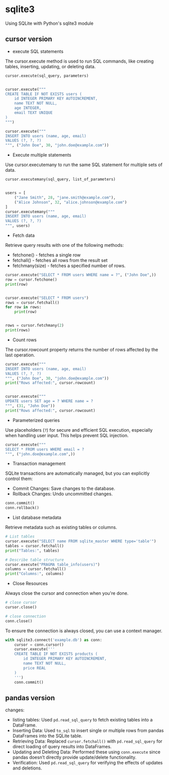 # sqlite3

Using SQLite with Python's sqlite3 module

## cursor version

* execute SQL statements

The cursor.execute method is used to run SQL commands, like creating tables, inserting, updating, or deleting data.

```python
cursor.execute(sql_query, parameters)


cursor.execute("""
CREATE TABLE IF NOT EXISTS users (
    id INTEGER PRIMARY KEY AUTOINCREMENT,
    name TEXT NOT NULL,
    age INTEGER,
    email TEXT UNIQUE
)
""")

cursor.execute("""
INSERT INTO users (name, age, email)
VALUES (?, ?, ?)
""", ("John Doe", 30, "john.doe@example.com"))

```

* Execute multiple statements

Use cursor.executemany to run the same SQL statement for multiple sets of data.

```python
cursor.executemany(sql_query, list_of_parameters)


users = [
    ("Jane Smith", 28, "jane.smith@example.com"),
    ("Alice Johnson", 32, "alice.johnson@example.com")
]
cursor.executemany("""
INSERT INTO users (name, age, email)
VALUES (?, ?, ?)
""", users)
```

* Fetch data

Retrieve query results with one of the following methods:

* fetchone() - fetches a single row
* fetchall() - fetches all rows from the result set
* fetchmany(size) - fetches a specified number of rows.

```python
cursor.execute("SELECT * FROM users WHERE name = ?", ("John Doe",))
row = cursor.fetchone()
print(row)


cursor.execute("SELECT * FROM users")
rows = cursor.fetchall()
for row in rows:
    print(row)


rows = cursor.fetchmany(2)
print(rows)
```

* Count rows

The cursor.rowcount property returns the number of rows affected by the last operation.

```python
cursor.execute("""
INSERT INTO users (name, age, email)
VALUES (?, ?, ?)
""", ("John Doe", 30, "john.doe@example.com"))
print("Rows affected:", cursor.rowcount)


cursor.execute("""
UPDATE users SET age = ? WHERE name = ?
""", (31, "John Doe"))
print("Rows affected:", cursor.rowcount)
```

* Parameterized queries

Use placeholders (`?`) for secure and efficient SQL execution, especially when handling user input. This helps prevent SQL injection.

```python
cursor.execute("""
SELECT * FROM users WHERE email = ?
""", ("john.doe@example.com",))
```

* Transaction management

SQLite transactions are automatically managed, but you can explicitly control them:

* Commit Changes: Save changes to the database.
* Rollback Changes: Undo uncommitted changes.

```python
conn.commit()
conn.rollback()
```

* List database metadata

Retrieve metadata such as existing tables or columns.

```python
# List tables
cursor.execute("SELECT name FROM sqlite_master WHERE type='table'")
tables = cursor.fetchall()
print("Tables:", tables)

# Describe table structure
cursor.execute("PRAGMA table_info(users)")
columns = cursor.fetchall()
print("Columns:", columns)
```

* Close Resources

Always close the cursor and connection when you're done.

```python
# close cursor
cursor.close()

# close connection
conn.close()
```

To ensure the connection is always closed, you can use a context manager.

```python
with sqlite3.connect('example.db') as conn:
    cursor = conn.cursor()
    cursor.execute('''
    CREATE TABLE IF NOT EXISTS products (
        id INTEGER PRIMARY KEY AUTOINCREMENT,
        name TEXT NOT NULL,
        price REAL
    )
    ''')
    conn.commit()
```

## pandas version

changes:

* listing tables: Used `pd.read_sql_query` to fetch existing tables into a DataFrame.
* Inserting Data: Used `to_sql` to insert single or multiple rows from pandas DataFrames into the SQLite table.
* Retrieving Data: Replaced `cursor.fetchall()` with `pd.read_sql_query` for direct loading of query results into DataFrames.
* Updating and Deleting Data: Performed these using `conn.execute` since pandas doesn’t directly provide update/delete functionality.
* Verification: Used `pd.read_sql_query` for verifying the effects of updates and deletions.
